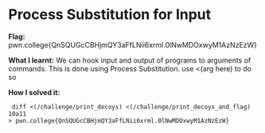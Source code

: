 # Process Substitution for Input

**Flag:** pwn.college{QnSQUGcCBHjmQY3aFfLNii6xrml.0lNwMDOxwyM1AzNzEzW}

**What I learnt:** We can hook input and output of programs to arguments of commands. This is done using Process Substitution.
use <(arg here) to do so

**How I solved it:**

```
 diff <(/challenge/print_decoys) <(/challenge/print_decoys_and_flag)
10a11
> pwn.college{QnSQUGcCBHjmQY3aFfLNii6xrml.0lNwMDOxwyM1AzNzEzW}

```